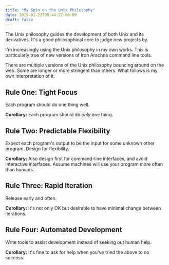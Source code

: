 ```yaml
---
title: "My Spin on the Unix Philosophy"
date: 2019-01-22T09:44:22-06:00
draft: false
---
```

The Unix philosophy guides the development of both Unix and
its derivatives. It's a good philosophical core to judge new
projects by.

I'm increasingly using the Unix philosophy in my own works.
This is particularly true of new versions of Iron Arachne
command line tools.

There are multiple versions of the Unix philosophy bouncing
around on the web. Some are longer or more stringent than
others. What follows is my own interpretation of it.

## Rule One: Tight Focus

Each program should do one thing well.

**Corollary:** Each program should do _only_ one thing.

## Rule Two: Predictable Flexibility

Expect each program's output to be the input for some unknown
other program. Design for flexibility.

**Corollary:** Also design first for command-line interfaces,
and avoid interactive interfaces. Assume machines will use
your program more often than humans.

## Rule Three: Rapid Iteration

Release early and often.

**Corollary:** It's not only OK but desirable to have minimal change
between iterations.

## Rule Four: Automated Development

Write tools to assist development instead of seeking out human
help.

**Corollary:** It's fine to ask for help when you've tried the above
to no success.

